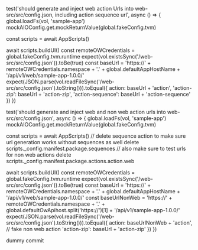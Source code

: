 
test('should generate and inject web action Urls into web-src/src/config.json, including action sequence url', async () => {
  global.loadFs(vol, 'sample-app')
  mockAIOConfig.get.mockReturnValue(global.fakeConfig.tvm)

  const scripts = await AppScripts()

  await scripts.buildUI()
  const remoteOWCredentials = global.fakeConfig.tvm.runtime
  expect(vol.existsSync('/web-src/src/config.json')).toBe(true)
  const baseUrl = 'https://' + remoteOWCredentials.namespace + '.' + global.defaultAppHostName + '/api/v1/web/sample-app-1.0.0/'
  expect(JSON.parse(vol.readFileSync('/web-src/src/config.json').toString())).toEqual({
    action: baseUrl + 'action',
    'action-zip': baseUrl + 'action-zip',
    'action-sequence': baseUrl + 'action-sequence'
  })
})

test('should generate and inject web and non web action urls into web-src/src/config.json', async () => {
  global.loadFs(vol, 'sample-app')
  mockAIOConfig.get.mockReturnValue(global.fakeConfig.tvm)

  const scripts = await AppScripts()
  // delete sequence action to make sure url generation works without sequences as well
  delete scripts._config.manifest.package.sequences
  // also make sure to test urls for non web actions
  delete scripts._config.manifest.package.actions.action.web

  await scripts.buildUI()
  const remoteOWCredentials = global.fakeConfig.tvm.runtime
  expect(vol.existsSync('/web-src/src/config.json')).toBe(true)
  const baseUrl = 'https://' + remoteOWCredentials.namespace + '.' + global.defaultAppHostName + '/api/v1/web/sample-app-1.0.0/'
  const baseUrlNonWeb = 'https://' + remoteOWCredentials.namespace + '.' + global.defaultOwApihost.split('https://')[1] + '/api/v1/sample-app-1.0.0/'
  expect(JSON.parse(vol.readFileSync('/web-src/src/config.json').toString())).toEqual({
    action: baseUrlNonWeb + 'action', // fake non web action
    'action-zip': baseUrl + 'action-zip'
  })
})

dummy commit